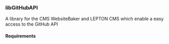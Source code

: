 ### libGitHubAPI

A library for the CMS WebsiteBaker and LEPTON CMS which enable a easy access to the GitHub API 

#### Requirements

